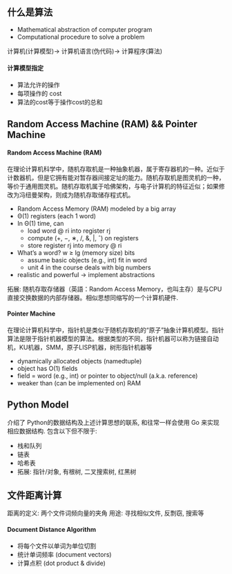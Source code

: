 ## 什么是算法
- Mathematical abstraction of computer program
- Computational procedure to solve a problem

计算机(计算模型)-> 计算机语言(伪代码)-> 计算程序(算法)

#### 计算模型指定
- 算法允许的操作
- 每项操作的 cost
- 算法的cost等于操作cost的总和

## Random Access Machine (RAM) && Pointer Machine

#### Random Access Machine (RAM)
在理论计算机科学中，随机存取机是一种抽象机器，属于寄存器机的一种。近似于计数器机，但是它拥有能对暂存器间接定址的能力。随机存取机是图灵机的一种，等价于通用图灵机。随机存取机属于哈佛架构，与电子计算机的特征近似；如果修改为冯纽曼架构，则成为随机存取储存程式机。 

- Random Access Memory (RAM) modeled by a big array
- Θ(1) registers (each 1 word)
- In Θ(1) time, can
  - load word @ ri into register rj
  - compute (+, −, ∗, /, &, |, ˆ) on registers
  - store register rj into memory @ ri
- What’s a word? w ≥ lg (memory size) bits
  - assume basic objects (e.g., int) fit in word
  - unit 4 in the course deals with big numbers
- realistic and powerful → implement abstractions

拓展: 随机存取存储器（英語：Random Access Memory，也叫主存）是与CPU直接交换数据的内部存储器。相似思想同缩写的一个计算机硬件.

#### Pointer Machine

在理论计算机科学中，指针机是类似于随机存取机的“原子”抽象计算机模型。指针算法是限于指针机器模型的算法。根据类型的不同，指针机器可以称为链接自动机，KU机器，SMM，原子LISP机器，树形指针机器等

- dynamically allocated objects (namedtuple)
- object has O(1) fields
- field = word (e.g., int) or pointer to object/null (a.k.a. reference)
- weaker than (can be implemented on) RAM

## Python Model
介绍了 Python的数据结构及上述计算思想的联系, 和往常一样会使用 Go 来实现相应数据结构. 包含以下但不限于:

- 栈和队列
- 链表
- 哈希表
- 拓展: 指针/对象, 有根树, 二叉搜索树, 红黑树

## 文件距离计算
距离的定义: 两个文件词频向量的夹角
用途: 寻找相似文件, 反剽窃, 搜索等

#### Document Distance Algorithm
- 将每个文件以单词为单位切割
- 统计单词频率 (document vectors)
- 计算点积 (dot product & divide)

